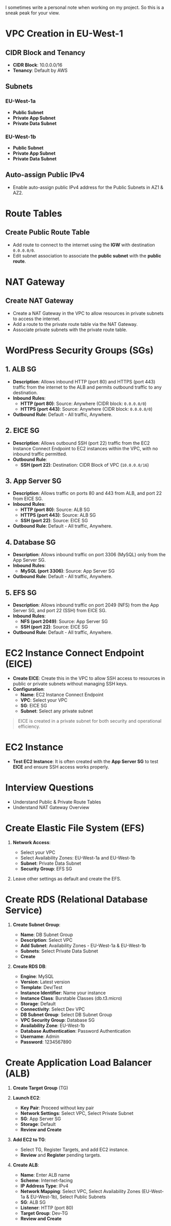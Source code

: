 I sometimes write a personal note when working on my project. So this is a sneak peak for your view. 

# VPC Creation in EU-West-1

## CIDR Block and Tenancy
- **CIDR Block**: 10.0.0.0/16
- **Tenancy**: Default by AWS

## Subnets

### EU-West-1a
- **Public Subnet**
- **Private App Subnet**
- **Private Data Subnet**

### EU-West-1b
- **Public Subnet**
- **Private App Subnet**
- **Private Data Subnet**

## Auto-assign Public IPv4
- Enable auto-assign public IPv4 address for the Public Subnets in AZ1 & AZ2.

# Route Tables

## Create Public Route Table
- Add route to connect to the internet using the **IGW** with destination `0.0.0.0/0`.
- Edit subnet association to associate the **public subnet** with the **public route**.

# NAT Gateway

## Create NAT Gateway
- Create a NAT Gateway in the VPC to allow resources in private subnets to access the internet.
- Add a route to the private route table via the NAT Gateway.
- Associate private subnets with the private route table.

# WordPress Security Groups (SGs)

## 1. ALB SG
- **Description**: Allows inbound HTTP (port 80) and HTTPS (port 443) traffic from the internet to the ALB and permits outbound traffic to any destination.
- **Inbound Rules**:
  - **HTTP (port 80)**: Source: Anywhere (CIDR block: `0.0.0.0/0`)
  - **HTTPS (port 443)**: Source: Anywhere (CIDR block: `0.0.0.0/0`)
- **Outbound Rule**: Default - All traffic, Anywhere.

## 2. EICE SG
- **Description**: Allows outbound SSH (port 22) traffic from the EC2 Instance Connect Endpoint to EC2 instances within the VPC, with no inbound traffic permitted.
- **Outbound Rule**:
  - **SSH (port 22)**: Destination: CIDR Block of VPC (`10.0.0.0/16`)

## 3. App Server SG
- **Description**: Allows traffic on ports 80 and 443 from ALB, and port 22 from EICE SG.
- **Inbound Rules**:
  - **HTTP (port 80)**: Source: ALB SG
  - **HTTPS (port 443)**: Source: ALB SG
  - **SSH (port 22)**: Source: EICE SG
- **Outbound Rule**: Default - All traffic, Anywhere.

## 4. Database SG
- **Description**: Allows inbound traffic on port 3306 (MySQL) only from the App Server SG.
- **Inbound Rules**:
  - **MySQL (port 3306)**: Source: App Server SG
- **Outbound Rule**: Default - All traffic, Anywhere.

## 5. EFS SG
- **Description**: Allows inbound traffic on port 2049 (NFS) from the App Server SG, and port 22 (SSH) from EICE SG.
- **Inbound Rules**:
  - **NFS (port 2049)**: Source: App Server SG
  - **SSH (port 22)**: Source: EICE SG
- **Outbound Rule**: Default - All traffic, Anywhere.

# EC2 Instance Connect Endpoint (EICE)

- **Create EICE**: Create this in the VPC to allow SSH access to resources in public or private subnets without managing SSH keys.
- **Configuration**:
  - **Name**: EC2 Instance Connect Endpoint
  - **VPC**: Select your VPC
  - **SG**: EICE SG
  - **Subnet**: Select any private subnet

> EICE is created in a private subnet for both security and operational efficiency.

# EC2 Instance

- **Test EC2 Instance**: It is often created with the **App Server SG** to test **EICE** and ensure SSH access works properly.

# Interview Questions

- Understand Public & Private Route Tables
- Understand NAT Gateway Overview

# Create Elastic File System (EFS)

1. **Network Access**:
   - Select your VPC
   - Select Availability Zones: EU-West-1a and EU-West-1b
   - **Subnet**: Private Data Subnet
   - **Security Group**: EFS SG

2. Leave other settings as default and create the EFS.

# Create RDS (Relational Database Service)

1. **Create Subnet Group**:
   - **Name**: DB Subnet Group
   - **Description**: Select VPC
   - **Add Subnet**: Availability Zones - EU-West-1a & EU-West-1b
   - **Subnets**: Select Private Data Subnet
   - **Create**

2. **Create RDS DB**:
   - **Engine**: MySQL
   - **Version**: Latest version
   - **Template**: Dev/Test
   - **Instance Identifier**: Name your instance
   - **Instance Class**: Burstable Classes (db.t3.micro)
   - **Storage**: Default
   - **Connectivity**: Select Dev VPC
   - **DB Subnet Group**: Select DB Subnet Group
   - **VPC Security Group**: Database SG
   - **Availability Zone**: EU-West-1b
   - **Database Authentication**: Password Authentication
   - **Username**: Admin
   - **Password**: 1234567890

# Create Application Load Balancer (ALB)

1. **Create Target Group** (TG)
2. **Launch EC2**:
   - **Key Pair**: Proceed without key pair
   - **Network Settings**: Select VPC, Select Private Subnet
   - **SG**: App Server SG
   - **Storage**: Default
   - **Review and Create**

3. **Add EC2 to TG**:
   - Select TG, Register Targets, and add EC2 instance.
   - **Review** and **Register** pending targets.

4. **Create ALB**:
   - **Name**: Enter ALB name
   - **Scheme**: Internet-facing
   - **IP Address Type**: IPv4
   - **Network Mapping**: Select VPC, Select Availability Zones (EU-West-1a & EU-West-1b), Select Public Subnets
   - **SG**: ALB SG
   - **Listener**: HTTP (port 80)
   - **Target Group**: Dev-TG
   - **Review and Create**

